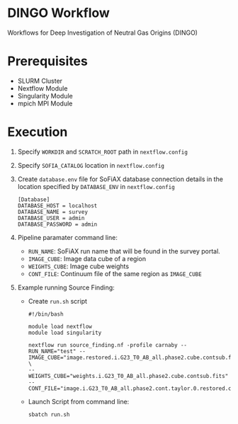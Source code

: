 # DINGO Workflow
Workflows for Deep Investigation of Neutral Gas Origins (DINGO)


# Prerequisites

* SLURM Cluster
* Nextflow Module
* Singularity Module
* mpich MPI Module

# Execution

1. Specify `WORKDIR` and `SCRATCH_ROOT` path in `nextflow.config`

2. Specify `SOFIA_CATALOG` location in `nextflow.config`

3. Create `database.env` file for SoFiAX database connection details in the location specified by `DATABASE_ENV` in `nextflow.config`

    ```
    [Database]
    DATABASE_HOST = localhost
    DATABASE_NAME = survey
    DATABASE_USER = admin
    DATABASE_PASSWORD = admin
    ```

4. Pipeline paramater command line:

    * `RUN_NAME`: SoFiAX run name that will be found in the survey portal.
    * `IMAGE_CUBE`: Image data cube of a region
    * `WEIGHTS_CUBE`: Image cube weights
    * `CONT_FILE`: Continuum file of the same region as `IMAGE_CUBE`

5. Example running Source Finding:

    * Create `run.sh` script

        ```
        #!/bin/bash

        module load nextflow
        module load singularity

        nextflow run source_finding.nf -profile carnaby --RUN_NAME="test" --IMAGE_CUBE="image.restored.i.G23_T0_AB_all.phase2.cube.contsub.fits" \
        --WEIGHTS_CUBE="weights.i.G23_T0_AB_all.phase2.cube.contsub.fits" --CONT_FILE="image.i.G23_T0_AB_all.phase2.cont.taylor.0.restored.conv.fits"
        ```

    * Launch Script from command line:

        ```sbatch run.sh```

